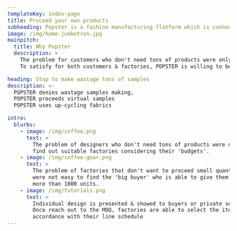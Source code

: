 ```yaml
---
templateKey: index-page
title: Proceed your own products
subheading: Popster is a fashion manufacturing flatform which is connecting in between factories & designers or companies.
image: /img/home-jumbotron.jpg
mainpitch:
  title: Why Popster
  description: >
    The problem for customers who don't need tons of products were only to find out suitable factories considering their 'budgets'.
    To satisfy for both customers & factories, POPSTER is willing to be a bridge giving them a reasonable price, right timing and position.

heading: Stop to make wastage tons of samples
description: >-
  POPSTER denies wastage samples making, 
  POPSTER proceeds virtual samples
  POPSTER uses up-cycling fabrics

intro:
  blurbs:
    - image: /img/coffee.png
      text: >
        The problem of designers who don't need tons of products were only to 
        find out suitable factories considering their 'budgets'.
    - image: /img/coffee-gear.png
      text: >
        The problem of factories that don't want to proceed small quantities 
        were not easy to find the 'big buyer' who is able to give them an order 
        more than 1000 units.
    - image: /img/tutorials.png
      text: >
        Individual design is presented & showed to buyers or private sellers.
        Once reach out to the MOQ, factories are able to select the items in 
        accordance with their line schedule
---
```

